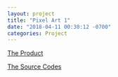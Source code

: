 ```yaml
---
layout: project
title: "Pixel Art 1"
date: "2018-04-11 00:30:12 -0700"
categories: Project
---
```


[The Product](https://wycodebook.github.io/GoogleFrontEnd-Phase1-PixelArtProject/)

[The Source Codes](https://github.com/WYCodeBook/GoogleFrontEnd-Phase1-PixelArtProject)
